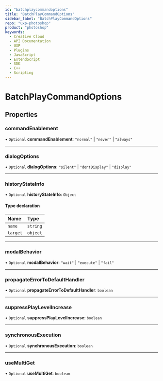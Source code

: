 ```yaml
---
id: "batchplaycommandoptions"
title: "BatchPlayCommandOptions"
sidebar_label: "BatchPlayCommandOptions"
repo: "uxp-photoshop"
product: "photoshop"
keywords:
  - Creative Cloud
  - API Documentation
  - UXP
  - Plugins
  - JavaScript
  - ExtendScript
  - SDK
  - C++
  - Scripting
---
```


# BatchPlayCommandOptions

## Properties

### commandEnablement

• `Optional` **commandEnablement**: ``"normal"`` \| ``"never"`` \| ``"always"``

___

### dialogOptions

• `Optional` **dialogOptions**: ``"silent"`` \| ``"dontDisplay"`` \| ``"display"``

___

### historyStateInfo

• `Optional` **historyStateInfo**: `Object`

#### Type declaration

| Name | Type |
| :------ | :------ |
| `name` | `string` |
| `target` | `object` |

___

### modalBehavior

• `Optional` **modalBehavior**: ``"wait"`` \| ``"execute"`` \| ``"fail"``

___

### propagateErrorToDefaultHandler

• `Optional` **propagateErrorToDefaultHandler**: `boolean`

___

### suppressPlayLevelIncrease

• `Optional` **suppressPlayLevelIncrease**: `boolean`

___

### synchronousExecution

• `Optional` **synchronousExecution**: `boolean`

___

### useMultiGet

• `Optional` **useMultiGet**: `boolean`

